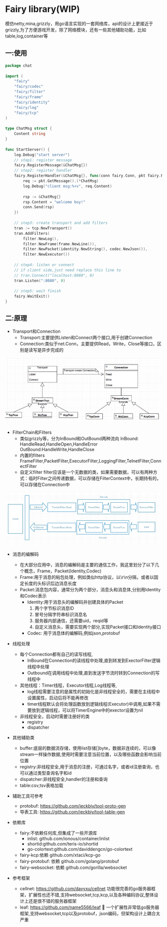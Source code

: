 # Fairy library(WIP)

模仿netty,mina,grizzly，用go语言实现的一套网络库，api的设计上更接近于grizzly,为了方便游戏开发，除了网络模块，还有一些其他辅助功能，比如table,log,container等

## 一:使用

```go
package chat

import (
    "fairy"
    "fairy/codec"
    "fairy/filter"
    "fairy/frame"
    "fairy/identity"
    "fairy/log"
    "fairy/tcp"
)

type ChatMsg struct {
    Content string
}

func StartServer() {
    log.Debug("start server")
    // step1: register message
    fairy.RegisterMessage(&ChatMsg{})
    // step2: register handler
    fairy.RegisterHandler(&ChatMsg{}, func(conn fairy.Conn, pkt fairy.Packet) {
        req := pkt.GetMessage().(*ChatMsg)
        log.Debug("client msg:%+v", req.Content)

        rsp := &ChatMsg{}
        rsp.Content = "welcome boy!"
        conn.Send(rsp)
    })

    // step3: create transport and add filters
    tran := tcp.NewTransport()
    tran.AddFilters(
        filter.NewLog(),
        filter.NewFrame(frame.NewLine()),
        filter.NewPacket(identity.NewString(), codec.NewJson()),
        filter.NewExecutor())

    // step4: listen or connect
    // if client side,just need replace this line to
    // tran.Connect("localhost:8080", 0)
    tran.Listen(":8080", 0)

    // step5: wait finish
    fairy.WaitExit()
}
```

## 二:原理
* Transport和Connection
    - Transport:主要提供Listen和Connect两个接口,用于创建Connection
    - Connection:类似于net.Conn，主要提供Read，Write，Close等接口，区别是读写是异步完成的

 ![Tran和Conn](doc/tran-conn.png)

 * FilterChain和Filters
    - 类似grizzly等，分为InBound和OutBound两种流向
    InBound: HandleRead,HandleOpen,HandleError
    OutBound:HandleWrite,HandleClose
    - 内置的filters
    FrameFilter,PacketFilter,ExecutorFilter,LoggingFilter,TelnetFilter,ConnectFilter
    - 自定义filter
    filter应该是一个无数据的类，如果需要数据，可以有两种方式：临时Filter之间传递数据，可以存储在FilterContext中，长期持有的，可以存储在Connection中

![FilterChain](doc/filterchain.png)

 * 消息的编解码
    - 在大部分应用中，消息的编解码是主要的通信工作，我这里划分了以下几个概念，Frame，Packet(Identity,Codec)
    - Frame:用于消息的粘包处理，例如类似http协议，以\r\n分隔，或者以固定长度的头标识后边消息长度
    - Packet:消息包内容，通常分为两个部分，消息头和消息体,分别用Identity和Codec表示
        - Identity:用于消息头的编解码并创建具体的Packet
            1. 两个字节标识消息ID
            2. 冒号分隔字符串标识消息名
            3. 服务器内部通信，还需要uid，reqid等
            4. 自定义消息头，需要实现两个部分,实现Packet接口和Identity接口
        - Codec:   用于消息体的编解码,例如json,protobuf

 * 线程处理
    - 每个Connection都有自己的读写线程,
        - InBound在Connection的读线程中处理,直到转发到ExectorFilter逻辑线程中处理
        - Outbound在调用线程中处理,直到发送字节流时转到Connection的写线程中
    - 其他线程：Timer线程，Executor线程,Log线程等,
        - log线程需要注意的是属性的初始化是非线程安全的，需要在主线程中设置属性，启动后将不能再修改
        - timer线程默认会将处理函数放到逻辑线程(Executor)中调用,如果不需要放到逻辑线程，可以将TimerEngine中的exector设置为nil
    - 非线程安全，启动时需要注册好的类
        - registry
        - dispatcher

* 其他辅助类
    - buffer:底层的数据流存储，使用list存储[]byte，数据非连续的，可以像stream一样操作数据,使用时需要注意当前位置，以及哪些函数会影响当前位置
    - registry:非线程安全,用于消息的注册，可通过名字，或者id注册查询，也可以通过类型查询名字和id
    - dispatcher:非线程安全,handler的注册和查询
    - table:csv,tsv表格加载

* 辅助工具可参考
    - protobuf: https://github.com/jeckbjy/tool-proto-gen
    - 导表工具:  https://github.com/jeckbjy/tool-table-gen

* 依赖库
    - fairy:不依赖任何库,但集成了一些开源库
        - inlist: github.com/ionous/container/inlist
        - shortid:github.com/teris-io/shortid
        - go-colortext:github.com/daviddengcn/go-colortext
    - fairy-kcp:依赖 github.com/xtaci/kcp-go
    - fairy-protobuf: 依赖 github.com/golang/protobuf
    - fairy-websocket: 依赖 github.com/gorilla/websocket

* 参考框架
    - cellnet: https://github.com/davyxu/cellnet 
        功能很完善的go服务器框架，扩展性也还不错,支持websocket,tcp,kcp,以及各种编码协议,整体设计上还是很不错的服务器框架
    - leaf: https://github.com/name5566/leaf
       一个扩展性非常低go服务器框架,支持websocket,tcp以及protobuf，json编码，但架构设计上耦合太严重
